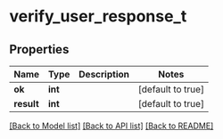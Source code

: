 # verify_user_response_t

## Properties
Name | Type | Description | Notes
------------ | ------------- | ------------- | -------------
**ok** | **int** |  | [default to true]
**result** | **int** |  | [default to true]

[[Back to Model list]](../README.md#documentation-for-models) [[Back to API list]](../README.md#documentation-for-api-endpoints) [[Back to README]](../README.md)


